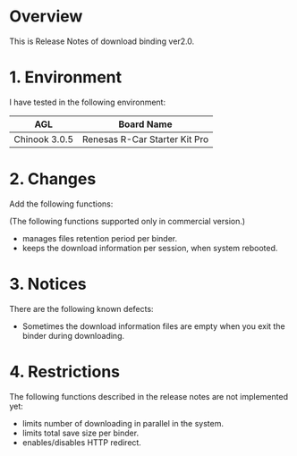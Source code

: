 # Overview

This is Release Notes of download binding ver2.0.

# 1. Environment

I have tested in the following environment:

| AGL               | Board Name                            |
|-------------------|---------------------------------------|
| Chinook 3.0.5     | Renesas R-Car Starter Kit Pro         |

# 2. Changes

Add the following functions:

(The following functions supported only in commercial version.)
- manages files retention period per binder.
- keeps the download information per session, when system rebooted.


# 3. Notices

There are the following known defects:

- Sometimes the download information files are empty when you exit the binder during downloading.

# 4. Restrictions

The following functions described in the release notes are not implemented yet:

- limits number of downloading in parallel in the system.
- limits total save size per binder.
- enables/disables HTTP redirect.